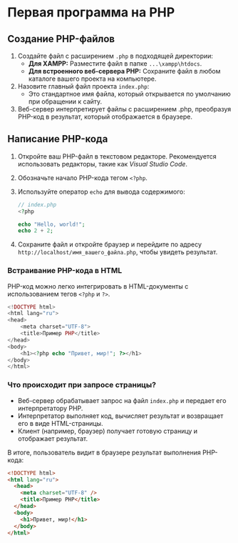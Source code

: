 # Первая программа на PHP

## Создание PHP-файлов

1. Создайте файл с расширением `.php` в подходящей директории:
   - **Для XAMPP:** Разместите файл в папке `...\xampp\htdocs`.
   - **Для встроенного веб-сервера PHP:** Сохраните файл в любом каталоге вашего проекта на компьютере.
2. Назовите главный файл проекта `index.php`:
   - Это стандартное имя файла, который открывается по умолчанию при обращении к сайту.
3. Веб-сервер интерпретирует файлы с расширением .php, преобразуя PHP-код в результат, который отображается в браузере.

## Написание PHP-кода

1. Откройте ваш PHP-файл в текстовом редакторе. Рекомендуется использовать редакторы, такие как _Visual Studio Code_.
2. Обозначьте начало PHP-кода тегом `<?php`.
3. Используйте оператор `echo` для вывода содержимого:

   ```php
   // index.php
   <?php

   echo "Hello, world!";
   echo 2 + 2;
   ```

4. Сохраните файл и откройте браузер и перейдите по адресу `http://localhost/имя_вашего_файла.php`, чтобы увидеть результат.

### Встраивание PHP-кода в HTML

PHP-код можно легко интегрировать в HTML-документы с использованием тегов `<?php` и `?>`.

```php
<!DOCTYPE html>
<html lang="ru">
<head>
    <meta charset="UTF-8">
    <title>Пример PHP</title>
</head>
<body>
    <h1><?php echo "Привет, мир!"; ?></h1>
</body>
</html>
```

### Что происходит при запросе страницы?

- Веб-сервер обрабатывает запрос на файл `index.php` и передает его интерпретатору PHP.
- Интерпретатор выполняет код, вычисляет результат и возвращает его в виде HTML-страницы.
- Клиент (например, браузер) получает готовую страницу и отображает результат.

В итоге, пользователь видит в браузере результат выполнения PHP-кода:

```html
<!DOCTYPE html>
<html lang="ru">
  <head>
    <meta charset="UTF-8" />
    <title>Пример PHP</title>
  </head>
  <body>
    <h1>Привет, мир!</h1>
  </body>
</html>
```
